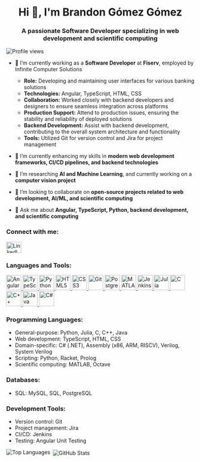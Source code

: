 <h1 align="center">Hi 👋, I'm Brandon Gómez Gómez</h1>
<h3 align="center">A passionate Software Developer specializing in web development and scientific computing</h3>

<p align="left"> <img src="https://komarev.com/ghpvc/?username=BrandonMGG&label=Profile%20views&color=0e75b6&style=flat" alt="Profile views" /> </p>

- 🔭 I’m currently working as a **Software Developer** at **Fiserv**, employed by Infinite Computer Solutions
  - **Role:** Developing and maintaining user interfaces for various banking solutions
  - **Technologies:** Angular, TypeScript, HTML, CSS
  - **Collaboration:** Worked closely with backend developers and designers to ensure seamless integration across platforms
  - **Production Support:** Attend to production issues, ensuring the stability and reliability of deployed solutions
  - **Backend Development:** Assist with backend development, contributing to the overall system architecture and functionality
  - **Tools:** Utilized Git for version control and Jira for project management

- 🌱 I’m currently enhancing my skills in **modern web development frameworks, CI/CD pipelines, and backend technologies**

- 🤖 I’m researching **AI and Machine Learning**, and currently working on a **computer vision project**

- 👯 I’m looking to collaborate on **open-source projects related to web development, AI/ML, and scientific computing**

- 💬 Ask me about **Angular, TypeScript, Python, backend development, and scientific computing**


<h3 align="left">Connect with me:</h3>
<p align="left">
<a href="https://linkedin.com/in/brandon-gómez-gómez-45847a278" target="blank"><img align="center" src="https://img.icons8.com/fluency/48/000000/linkedin.png" alt="LinkedIn" height="30" width="40" /></a>
</p>

<h3 align="left">Languages and Tools:</h3>
<p align="left"> 
    <a href="https://angular.io" target="_blank" rel="noreferrer"> 
        <img src="https://img.icons8.com/color/48/000000/angularjs.png" alt="Angular" width="40" height="40"/> 
    </a> 
    <a href="https://www.typescriptlang.org/" target="_blank" rel="noreferrer"> 
        <img src="https://img.icons8.com/color/48/000000/typescript.png" alt="TypeScript" width="40" height="40"/> 
    </a>
    <a href="https://www.python.org" target="_blank" rel="noreferrer"> 
        <img src="https://img.icons8.com/color/48/000000/python.png" alt="Python" width="40" height="40"/> 
    </a> 
    <a href="https://www.w3.org/html/" target="_blank" rel="noreferrer"> 
        <img src="https://img.icons8.com/color/48/000000/html-5.png" alt="HTML5" width="40" height="40"/> 
    </a> 
    <a href="https://www.w3schools.com/css/" target="_blank" rel="noreferrer"> 
        <img src="https://img.icons8.com/color/48/000000/css3.png" alt="CSS3" width="40" height="40"/> 
    </a>
    <a href="https://git-scm.com/" target="_blank" rel="noreferrer"> 
        <img src="https://img.icons8.com/color/48/000000/git.png" alt="Git" width="40" height="40"/> 
    </a>
    <a href="https://www.postgresql.org" target="_blank" rel="noreferrer"> 
        <img src="https://img.icons8.com/color/48/000000/database.png" alt="PostgreSQL" width="40" height="40"/> 
    </a> 
    <a href="https://www.mathworks.com/" target="_blank" rel="noreferrer"> 
        <img src="https://img.icons8.com/fluency/48/000000/matlab.png" alt="MATLAB" width="40" height="40"/> 
    </a>
    <a href="https://www.jenkins.io" target="_blank" rel="noreferrer"> 
        <img src="https://img.icons8.com/color/48/000000/jenkins.png" alt="Jenkins" width="40" height="40"/> 
    </a> 
    <a href="https://julialang.org" target="_blank" rel="noreferrer"> 
        <img src="https://upload.wikimedia.org/wikipedia/commons/1/1f/Julia_Programming_Language_Logo.svg" alt="Julia" width="40" height="40"/> 
    </a>
    <a href="https://en.wikipedia.org/wiki/C_(programming_language)" target="_blank" rel="noreferrer"> 
        <img src="https://img.icons8.com/color/48/000000/c-programming.png" alt="C" width="40" height="40"/>
    </a>
    <a href="https://isocpp.org/" target="_blank" rel="noreferrer"> 
        <img src="https://img.icons8.com/color/48/000000/c-plus-plus-logo.png" alt="C++" width="40" height="40"/>
    </a>
    <a href="https://www.java.com" target="_blank" rel="noreferrer"> 
        <img src="https://img.icons8.com/color/48/000000/java-coffee-cup-logo.png" alt="Java" width="40" height="40"/> 
    </a>
     <a href="https://learn.microsoft.com/en-us/dotnet/csharp/" target="_blank" rel="noreferrer"> 
        <img src="https://img.icons8.com/color/48/000000/c-sharp-logo.png" alt="C#" width="40" height="40"/>
    </a>
</p>

<h3 align="left">Programming Languages:</h3>
<p align="left">
    <ul>
        <li>General-purpose: Python, Julia, C, C++, Java</li>
        <li>Web development: TypeScript, HTML, CSS</li>
        <li>Domain-specific: C# (.NET), Assembly (x86, ARM, RISCV), Verilog, System Verilog</li>
        <li>Scripting: Python, Racket, Prolog</li>
        <li>Scientific computing: MATLAB, Octave</li>
    </ul>
</p>

<h3 align="left">Databases:</h3>
<p align="left">
    <ul>
        <li>SQL: MySQL, SQL, PostgreSQL</li>
    </ul>
</p>

<h3 align="left">Development Tools:</h3>
<p align="left">
    <ul>
        <li>Version control: Git</li>
        <li>Project management: Jira</li>
        <li>CI/CD: Jenkins</li>
        <li>Testing: Angular Unit Testing</li>
    </ul>
</p>

<p><img align="left" src="https://github-readme-stats.vercel.app/api/top-langs?username=BrandonMGG&show_icons=true&locale=en&layout=compact" alt="Top Languages" /></p>

<p>&nbsp;<img align="center" src="https://github-readme-stats.vercel.app/api?username=BrandonMGG&show_icons=true&locale=en" alt="GitHub Stats" /></p>


